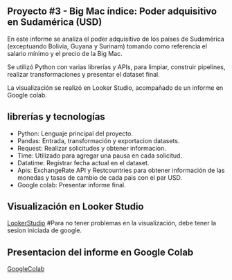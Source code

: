 ## Proyecto #3 - Big Mac índice: Poder adquisitivo en Sudamérica (USD)

En este informe se analiza el poder adquisitivo de los países de Sudamérica (exceptuando Bolivia, Guyana y Surinam) tomando como referencia el salario mínimo y el precio de la Big Mac.

Se utilizó Python con varias librerías y APIs, para limpiar, construir pipelines, realizar transformaciones y presentar el dataset final.

La visualización se realizó en Looker Studio, acompañado de un informe en Google colab.

## librerías y tecnologías 

- Python: Lenguaje principal del proyecto.
- Pandas: Entrada, transformación y exportacion datasets.
- Request: Realizar solicitudes y obtener informacion.
- Time: Utilizado para agregar una pausa en cada solicitud.
- Datatime: Registrar fecha actual en el dataset.
- Apis: ExchangeRate API y Restcountries para obtener información de las monedas y tasas de cambio de cada pais con el par USD.
- Google colab: Presentar informe final.

## Visualización en Looker Studio

[LookerStudio](https://lookerstudio.google.com/s/rccHOEn4R-0) #Para no tener problemas en la visualización, debe tener la sesion iniciada de google.

## Presentacion del informe en Google Colab

[GoogleColab](https://colab.research.google.com/drive/1Zjd9Ua6E48vFH5-p_hgmECEo0ObhcABn?usp=sharing)











